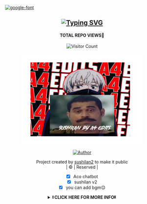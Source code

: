 <a href="https://tinyurl.com/yjhned3h"><img src="https://fontmeme.com/permalink/211023/2285b1427d8487f4cfd3b7eddf5fffff.png" alt="google-font" border="0"></a>
<div align="center">

## [![Typing SVG](https://readme-typing-svg.herokuapp.com?font=Lemon+milk&color=F70000&lines=Welcome+to+sushilan2+WA+Bot+repo;Created+by+A4edits+follow+at+instagram;This+is+a+Bgm+stickerbot;With+more+features)](https://git.io/typing-svg)
#### TOTAL REPO VIEWS📍

![Visitor Count](https://profile-counter.glitch.me/A4dits/count.svg)

 </a>
</p>
<div align="center">
  <p align="center">
<img src="a4edits.png"  width="400" height="300"/>
</p>
  <p align="center">
<a href="https://github.com/A4edits"><img title="Author" src="https://img.shields.io/badge/Author-a4edits-A4edits/sushilan2?color=blue&style=for-the-badge&logo=whatsapp"></a>
</p>
</div>
<p align="center">
Project created by <a href="https://github.com/A4edits">sushilan2</a> to make it public
    <br>
       | © |
        Reserved |
    <br> 
</p>
<div align="center">
 
- [x] Aco chatbot
- [x] sushilan v2
- [x] you can add bgm😌

<div align="center">
<details>
    <summary>⏬<b>CLICK HERE FOR MORE INFO⏬</b></summary>

## Setup
<div align="center"> 


## PASSWORD IS ⬇️⬇️

## afamk

  ### Simple Method
  
[![Deploy](https://www.herokucdn.com/deploy/button.svg)](https://heroku.com/deploy?template=https://github.com/A4edits/sushilan2) 
  
[![Run on Repl.it](https://repl.it/badge/github/quiec/whatsAlfa)](https://replit.com/@Farhandqz/JulieMwol)








### The Hard Method
```js
GET QR
$ apt install git
$ apt install nodejs --fix-missing
$ git clone https://github.com/A4edits/sushilan2
$ cd sushilan2
$ npm install @adiwajshing/baileys
$ npm install chalk
$ node julie.js
```
      
```js
SETUP
$ git clone https://github.com/A4edits/sushilan2
$ cd sushilan2
$ npm i
$ node julie.js
```

----

  <p align="center">
  <a href="httsp://github.com/A4edits/sushilan2">
    
<a href="https://github.com/A4edits/followers">
<img src="https://img.shields.io/github/repo-size/A4edits/sushilan2?color=green&label=Repo%20total%20size&style=plastic">
<p align="center">
<a href="https://github.com/A4edits/followers"
<img title="Followers" src="https://img.shields.io/github/followers/A4edits?color=blue&style=flat-square"></a>
<a href="https://github.com/A4edits/sushilan2/stargazers/"><img title="Stars" src="https://img.shields.io/github/stars/A4edits/sushilan2?color=blue&style=flat-square"></a>
<a href="https://github.com/A4edits/sushilan2/network/members"><img title="Forks" src="https://img.shields.io/github/forks/A4edits/sushilan2?color=blue&style=flat-square"></a>
<a href="https://github.com/A4edits/sushilan2/watchers"><img title="Watching" src="https://img.shields.io/github/watchers/A4edits/sushilan2?label=Watchers&color=blue&style=flat-square"></a>
</p>
<p align="center">

<p>&nbsp;<img align="center" src="https://github-readme-stats.vercel.app/api?username=A4edits&show_icons=true&theme=dark&locale=en" alt="A4edits" /></p>

<p><img align="center" src="https://github-readme-streak-stats.herokuapp.com/?user=A4edits&theme=dark" alt="A4edits" /></p>

</p>

## 📢 Guide
Click WA logo to Join Support Group 👇
    <br>
<br>
  [![join](https://github.com/Alien-alfa/PublicBot/blob/main/wlogo.svg.png)](https://chat.whatsapp.com/JNqn5Ydt7vvJTmNv273BP3)
  <div align="center">
       
  [![Readme Card](https://github-readme-stats.vercel.app/api/pin/?username=A4edits&repo=sushilan2&theme=nightowl)](https://github.com/A4edits/sushilan2)
  </div>
    
### ⚠️ Warning! 
```
Due to Userbot; Your WhatsApp account may be banned.
This is an open source project, you are responsible for everything you do. 
Absolutely, Asena executives do not accept responsibility.
By establishing the Asena, you are deemed to have accepted these responsibilities.
 
By using kick, add, promote, demote Commands, Your WhatsApp account may be banned.

sushilan2.0 or we are not responsible for your account, 

This bot is intended for the purpose of having fun with some fun commands 

and group management with some helpfull commands.

If  you ended up spamming groups, getting reported left and right, 

and you ended up in being fight with WhatsApp

and at the end WhatsApp Team deleted your account. DON'T BLAME US.

No personal support will be provided / We won't spoon feed you. 

If you need help

you can contact 👇🏻👇🏻 
```
**[![A4edits](https://www.linkpicture.com/q/WHTSPP-LOGO.png)](http://wa.me/919967413665?text=Can%20you%20help%20bro)**

## Developers
  <div align="center">
    
  [![Farhan-Dqz](https://github.com/farhan-dqz.png?size=100)](https://github.com/farhan-dqz) | [![A4editsSER](https://github.com/A4edits.png?size=100)](https://github.com/A4edits) |  [![TOXIC4L!3N](https://github.com/Alien-alfa.png?size=100)](https://github.com/AI-VIKI) | [![afnanplk](https://github.com/afnanplk.png?size=100)](https://github.com/afnanplk) 
----|----|----|----
[farhan-dqz](https://github.com/farhan-dqz) | [A4edits](https://github.com/A4edits) | [TOXIC4L!3N](https://github.com/AI-VIKI) | [afnanplk](https://github.com/afnanplk) 
Developer, Base, Bug Fixes, Modules| Re-Developer, Bug Fixes, Modules, Commits |  Modifiying  as   public | Bug Fixes, Modules 
  </div>
    


## License
This project is protected by `GNU General Public Licence v3.0` license.

### Disclaimer
`WhatsApp` name, its variations and the logo are registered trademarks of Facebook. We have nothing to do with the registered trademark

<div align="center">
 
[![Typing SVG](https://readme-typing-svg.herokuapp.com?font=Bomber+Escort&color=F70000&size=30&lines=idh+kalivere+makkale😌)](https://bit.ly/3lC8I7t)
